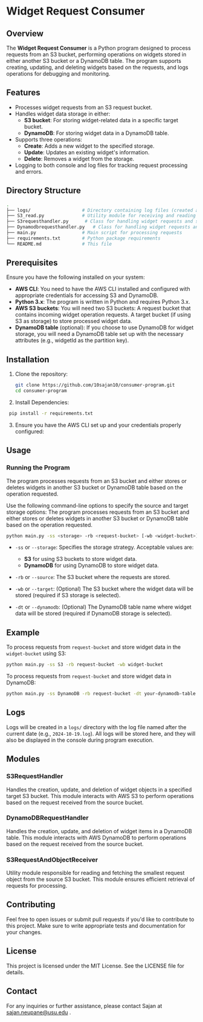 # Widget Request Consumer

## Overview
The **Widget Request Consumer** is a Python program designed to process requests from an S3 bucket, performing operations on widgets stored in either another S3 bucket or a DynamoDB table. The program supports creating, updating, and deleting widgets based on the requests, and logs operations for debugging and monitoring.

## Features
- Processes widget requests from an S3 request bucket.
- Handles widget data storage in either:
  - **S3 bucket**: For storing widget-related data in a specific target bucket.
  - **DynamoDB**: For storing widget data in a DynamoDB table.
- Supports three operations:
  - **Create**: Adds a new widget to the specified storage.
  - **Update**: Updates an existing widget's information.
  - **Delete**: Removes a widget from the storage.
- Logging to both console and log files for tracking request processing and errors.
  
## Directory Structure
```bash
.
├── logs/                   # Directory containing log files (created automatically)
├── S3_read.py              # Utility module for receiving and reading requests from S3
├── S3requesthandler.py      # Class for handling widget requests and storing data in S3
├── Dynamodbrequesthandler.py   # Class for handling widget requests and storing data in DynamoDB
├── main.py                 # Main script for processing requests
├── requirements.txt        # Python package requirements
└── README.md               # This file
```
## Prerequisites

Ensure you have the following installed on your system:

- **AWS CLI**: You need to have the AWS CLI installed and configured with appropriate credentials for accessing S3 and DynamoDB.
- **Python 3.x**: The program is written in Python and requires Python 3.x.
- **AWS S3 buckets**: You will need two S3 buckets:
    A request bucket that contains incoming widget operation requests.
    A target bucket (if using S3 as storage) to store processed widget data.
- **DynamoDB table** (optional): If you choose to use DynamoDB for widget storage, you will need a DynamoDB table set up with the necessary attributes (e.g., widgetId as the partition key).

## Installation

1. Clone the repository:

   ```bash
   git clone https://github.com/10sajan10/consumer-program.git
   cd consumer-program
   ```
2. Install Dependencies:

  ```bash
   pip install -r requirements.txt
   ```

3. Ensure you have the AWS CLI set up and your credentials properly configured:

## Usage
### Running the Program
The program processes requests from an S3 bucket and either stores or deletes widgets in another S3 bucket or DynamoDB table based on the operation requested.

Use the following command-line options to specify the source and target storage options:
The program processes requests from an S3 bucket and either stores or deletes widgets in another S3 bucket or DynamoDB table based on the operation requested.

```bash
python main.py -ss <storage> -rb <request-bucket> [-wb <widget-bucket>] [-dt <dynamodb-table>]
```
- `-ss` or `--storage`: Specifies the storage strategy. Acceptable values are:
  - **S3** for using S3 buckets to store widget data.
  - **DynamoDB** for using DynamoDB to store widget data.
  
- `-rb` or `--source`: The S3 bucket where the requests are stored.

- `-wb` or `--target`: (Optional) The S3 bucket where the widget data will be stored (required if S3 storage is selected).

- `-dt` or `--dynamodb`: (Optional) The DynamoDB table name where widget data will be stored (required if DynamoDB storage is selected).

## Example

To process requests from `request-bucket` and store widget data in the `widget-bucket` using S3:

```bash
python main.py -ss S3 -rb request-bucket -wb widget-bucket
```

To process requests from `request-bucket` and store widget data in DynamoDB:
```bash
python main.py -ss DynamoDB -rb request-bucket -dt your-dynamodb-table
```
## Logs
Logs will be created in a `logs/` directory with the log file named after the current date (e.g., `2024-10-19.log`). All logs will be stored here, and they will also be displayed in the console during program execution.

## Modules
### S3RequestHandler
Handles the creation, update, and deletion of widget objects in a specified target S3 bucket. This module interacts with AWS S3 to perform operations based on the request received from the source bucket.

### DynamoDBRequestHandler
Handles the creation, update, and deletion of widget items in a DynamoDB table. This module interacts with AWS DynamoDB to perform operations based on the request received from the source bucket.

### S3RequestAndObjectReceiver
Utility module responsible for reading and fetching the smallest request object from the source S3 bucket. This module ensures efficient retrieval of requests for processing.

## Contributing
Feel free to open issues or submit pull requests if you'd like to contribute to this project. Make sure to write appropriate tests and documentation for your changes.

## License
This project is licensed under the MIT License. See the LICENSE file for details.

## Contact
For any inquiries or further assistance, please contact Sajan at sajan.neupane@usu.edu .

